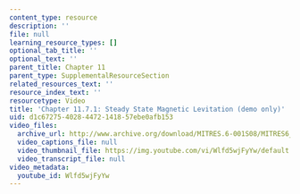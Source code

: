 ```yaml
---
content_type: resource
description: ''
file: null
learning_resource_types: []
optional_tab_title: ''
optional_text: ''
parent_title: Chapter 11
parent_type: SupplementalResourceSection
related_resources_text: ''
resource_index_text: ''
resourcetype: Video
title: 'Chapter 11.7.1: Steady State Magnetic Levitation (demo only)'
uid: d1c67275-4028-4472-1418-57ebe0afb153
video_files:
  archive_url: http://www.archive.org/download/MITRES.6-001S08/MITRES6_001S08_11-7-1_demo_220k.mp4
  video_captions_file: null
  video_thumbnail_file: https://img.youtube.com/vi/Wlfd5wjFyYw/default.jpg
  video_transcript_file: null
video_metadata:
  youtube_id: Wlfd5wjFyYw
---
```

